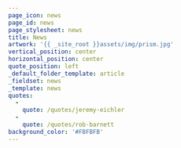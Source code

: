 ```yaml
---
page_icon: news
page_id: news
page_stylesheet: news
title: News
artwork: '{{ _site_root }}assets/img/prism.jpg'
vertical_position: center
horizontal_position: center
quote_position: left
_default_folder_template: article
_fieldset: news
_template: news
quotes:
  -
    quote: /quotes/jeremy-eichler
  -
    quote: /quotes/rob-barnett
background_color: '#FBFBFB'
---
```




